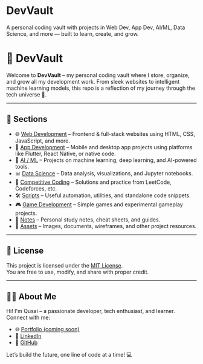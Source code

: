 # DevVault
A personal coding vault with projects in Web Dev, App Dev, AI/ML, Data Science, and more — built to learn, create, and grow.
# 💼 DevVault

Welcome to **DevVault** – my personal coding vault where I store, organize, and grow all my development work. From sleek websites to intelligent machine learning models, this repo is a reflection of my journey through the tech universe 🚀.

---

## 📂 Sections

- 🌐 [Web Development](web-development/) – Frontend & full-stack websites using HTML, CSS, JavaScript, and more.
- 📱 [App Development](app-development/) – Mobile and desktop app projects using platforms like Flutter, React Native, or native code.
- 🤖 [AI / ML](ai-ml/) – Projects on machine learning, deep learning, and AI-powered tools.
- 📊 [Data Science](data-science/) – Data analysis, visualizations, and Jupyter notebooks.
- 🧠 [Competitive Coding](competitive-coding/) – Solutions and practice from LeetCode, Codeforces, etc.
- 🛠️ [Scripts](scripts/) – Useful automation, utilities, and standalone code snippets.
- 🎮 [Game Development](game-development/) – Simple games and experimental gameplay projects.
- 📝 [Notes](notes/) – Personal study notes, cheat sheets, and guides.
- 📂 [Assets](assets/) – Images, documents, wireframes, and other project resources.

---

## 📖 License

This project is licensed under the [MIT License](LICENSE).  
You are free to use, modify, and share with proper credit.

---

## 🙋‍♂️ About Me

Hi! I'm Qusai – a passionate developer, tech enthusiast, and learner.  
Connect with me:
- 🌐 [Portfolio (coming soon)]()
- 💼 [LinkedIn](https://www.linkedin.com/)
- 🐙 [GitHub](https://github.com/qusai-Kagalwala)

Let’s build the future, one line of code at a time! 💻
